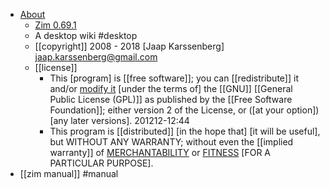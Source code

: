 - [About]([[about]])
    - [Zim 0.69.1](http://www.zim-wiki.org)
    - A desktop wiki #desktop
    - [[copyright]] 2008 - 2018 [Jaap Karssenberg] <jaap.karssenberg@gmail.com>
    - [[license]]
        - This [program] is [[free software]]; you can [[redistribute]] it and/or [modify it](((MfxRvSJxU))) [under the terms of] the [[GNU]] [[General Public License (GPL)]] as published by the [[Free Software Foundation]]; either version 2 of the License, or ([at your option]) [any later versions].
201212-12:44
        - This program is [[distributed]] [in the hope that] [it will be useful], but WITHOUT ANY WARRANTY; without even the [[implied warranty]] of [MERCHANTABILITY]([[merchantability]]) or [FITNESS]([[fitness]]) [FOR A PARTICULAR PURPOSE].
- [[zim manual]] #manual
